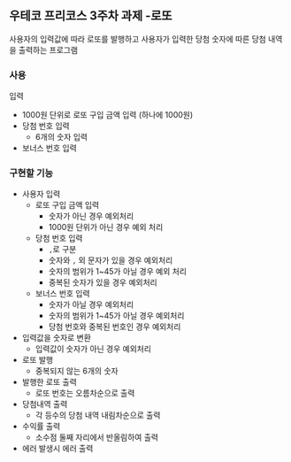## 우테코 프리코스 3주차 과제 -로또

사용자의 입력값에 따라 로또를 발행하고 사용자가 입력한 당첨 숫자에 따른 당첨 내역을 출력하는 프로그램

### 사용

입력

- 1000원 단위로 로또 구입 금액 입력 (하나에 1000원)
- 당첨 번호 입력
    - 6개의 숫자 입력
- 보너스 번호 입력

### 구현할 기능

- 사용자 입력
    - 로또 구입 금액 입력
        - 숫자가 아닌 경우 예외처리
        - 1000원 단위가 아닌 경우 예외 처리
    - 당첨 번호 입력
        - `,`로 구분
        - 숫자와 `,` 외 문자가 있을 경우 예외처리
        - 숫자의 범위가 1~45가 아닐 경우 예외 처리
        - 중복된 숫자가 있을 경우 예외처리
    - 보너스 번호 입력
        - 숫자가 아닐 경우 예외처리
        - 숫자의 범위가 1~45가 아닐 경우 예외처리
        - 당첨 번호와 중복된 번호인 경우 예외처리
- 입력값을 숫자로 변환
  - 입력값이 숫자가 아닌 경우 예외처리
- 로또 발행
    - 중복되지 않는 6개의 숫자 
- 발행한 로또 출력
    - 로또 번호는 오름차순으로 출력
- 당첨내역 출력
    - 각 등수의 당첨 내역 내림차순으로 출력
- 수익률 출력
    - 소수점 둘째 자리에서 반올림하여 출력
- 에러 발생시 에러 출력
